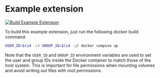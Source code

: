 # Example extension

[![Build Example Extension](https://github.com/earth-metabolome-initiative/emi-monorepo/actions/workflows/pgrx-example-extension.yml/badge.svg)](https://github.com/earth-metabolome-initiative/emi-monorepo/actions/workflows/pgrx-example-extension.yml)

To build this example extension, just run the following docker build command:

```bash
USER_ID=$(id -u) GROUP_ID=$(id -g) docker compose up
```

Note that the `USER_ID` and `GROUP_ID` environment variables are used to set the user and group IDs inside the Docker container to match those of the host system. This is important for file permissions when mounting volumes and avoid writing out files with root permissions.
